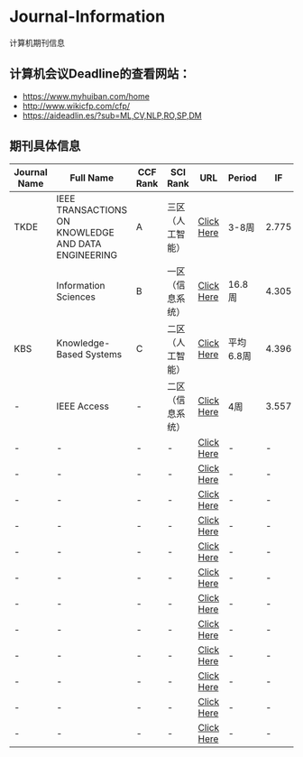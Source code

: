 # Journal-Information
计算机期刊信息

## 计算机会议Deadline的查看网站：
- https://www.myhuiban.com/home
- http://www.wikicfp.com/cfp/
- https://aideadlin.es/?sub=ML,CV,NLP,RO,SP,DM

## 期刊具体信息
| Journal Name         | Full Name         | CCF Rank | SCI Rank     | URL | Period | IF   | Link of Letpub |
|----------------------|-------------------|----------|--------------|-----|--------|--------|--------|
| TKDE                 |  IEEE TRANSACTIONS ON KNOWLEDGE AND DATA ENGINEERING    | A        | 三区（人工智能） |  [Click Here](https://ieeexplore.ieee.org/xpl/RecentIssue.jsp?punumber=69)  |3-8周 | 2.775     |   [Link](https://www.letpub.com.cn/index.php?journalid=3399&page=journalapp&view=detail) |
|                      |Information Sciences | B        | 一区（信息系统） |   [Click Here](http://www.elsevier.com/wps/find/journaldescription.cws_home/505730/description#description)  |  16.8周  |  4.305  |  [Link](https://www.letpub.com.cn/index.php?journalid=3567&page=journalapp&view=detail)|
|    KBS           | Knowledge-Based Systems | C        | 二区（人工智能） |   [Click Here](http://www.journals.elsevier.com/knowledge-based-systems/#description)  |  平均6.8周  |  4.396  |  [Link](https://www.letpub.com.cn/index.php?page=journalapp&view=detail&journalid=5495)|
|    -           | IEEE Access | -        | 二区（信息系统） |   [Click Here](https://ieeexplore.ieee.org/xpl/RecentIssue.jsp?punumber=6287639)  |  4周  |  3.557  |  [Link](https://www.letpub.com.cn/index.php?journalid=10017&page=journalapp&view=detail)|
|    -           | - | -        | - |   [Click Here](#)  |  -  |  -  |  [Link](#)|
|    -           | - | -        | - |   [Click Here](#)  |  -  |  -  |  [Link](#)|
|    -           | - | -        | - |   [Click Here](#)  |  -  |  -  |  [Link](#)|
|    -           | - | -        | - |   [Click Here](#)  |  -  |  -  |  [Link](#)|
|    -           | - | -        | - |   [Click Here](#)  |  -  |  -  |  [Link](#)|
|    -           | - | -        | - |   [Click Here](#)  |  -  |  -  |  [Link](#)|
|    -           | - | -        | - |   [Click Here](#)  |  -  |  -  |  [Link](#)|
|    -           | - | -        | - |   [Click Here](#)  |  -  |  -  |  [Link](#)|
|    -           | - | -        | - |   [Click Here](#)  |  -  |  -  |  [Link](#)|
|    -           | - | -        | - |   [Click Here](#)  |  -  |  -  |  [Link](#)|
|    -           | - | -        | - |   [Click Here](#)  |  -  |  -  |  [Link](#)|
|    -           | - | -        | - |   [Click Here](#)  |  -  |  -  |  [Link](#)|
